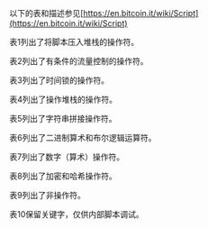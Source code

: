 以下的表和描述参见[https://en.bitcoin.it/wiki/Script](https://en.bitcoin.it/wiki/Script)

表1列出了将脚本压⼊堆栈的操作符。

表2列出了有条件的流量控制的操作符。

表3列出了时间锁的操作符。

表4列出了操作堆栈的操作符。

表5列出了字符串拼接操作符。

表6列出了二进制算术和布尔逻辑运算符。

表7列出了数字（算术）操作符。

表8列出了加密和哈希操作符。

表9列出了非操作符。

表10保留关键字，仅供内部脚本调试。

